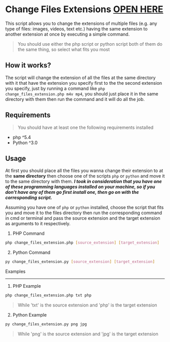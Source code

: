 Change Files Extensions [OPEN HERE](https://github.com/Mustafa-Kamel/Useful-Scripts/tree/master/Change%20Files%20Extension)
=====================
This script allows you to change the extensions of multiple files (e.g. any type of files: images, videos, text etc.) having the same extension to another extension at once by executing a simple command.

> You should use either the php script or python script both of them do the same thing, so select what fits you most


How it works?
------------
The script will change the extension of all the files at the same directory with it that have the extension you specify first to the the second extension you specify, just by running a command like `php change_files_extension.php m4v mp4`, you should just place it in the same directory with them then run the command and it will do all the job.


Requirements
------------
> You should have at least one the following requirements installed
* php ^5.4
* Python ^3.0

Usage
-----
At first you should place all the files you wanna change their extension to at the **same directory** then choose one of the scripts `php` or `python` and move it to the same directory with them.
***I took in consideration that you have one of these programming languages installed on your machine, so if you don't have any of them go first install one, then go on with the corresponding script.***

Assuming you have one of `php` or `python` installed, choose the script that fits you and move it to the files directory then run the corresponding command in cmd or terminal and pass the source extension and the target extension as arguments to it respectively.

1. PHP Command
```bash
php change_files_extension.php [source_extension] [target_extension]
```

2. Python Command
```bash
py change_files_extension.py [source_extension] [target_extension]
```


Examples
________
1. PHP Example
```bash
php change_files_extension.php txt php
```
> While 'txt' is the source extension and 'php' is the target extension

2. Python Example
```bash
py change_files_extension.py png jpg
```
> While 'png' is the source extension and 'jpg' is the target extension
